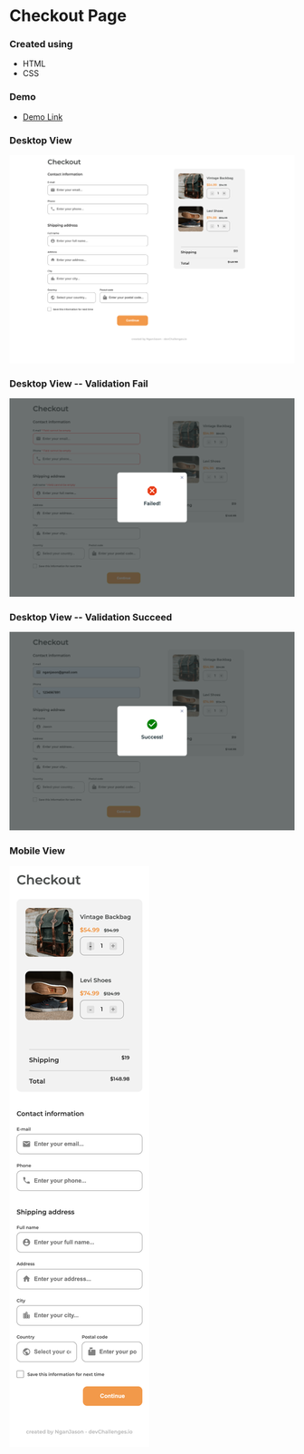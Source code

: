 # Checkout Page
### Created using
* HTML
* CSS

### Demo
* [Demo Link](https://jason-ngan-checkout-page.netlify.app/)

### Desktop View
![Desktop View](https://github.com/NganJason/Dev_Challenges_Responsive-Web-Dev/blob/master/4.%20Checkout-Page/demo/desktop__view.png)

### Desktop View -- Validation Fail
![Desktop View -- Validation Fail](https://github.com/NganJason/Dev_Challenges_Responsive-Web-Dev/blob/master/4.%20Checkout-Page/demo/validation__fail.png)

### Desktop View -- Validation Succeed
![Desktop View -- Validation Succeed](https://github.com/NganJason/Dev_Challenges_Responsive-Web-Dev/blob/master/4.%20Checkout-Page/demo/validation__succeed.png)

### Mobile View
![Mobile View](https://github.com/NganJason/Dev_Challenges_Responsive-Web-Dev/blob/master/4.%20Checkout-Page/demo/mobile__view.png)
